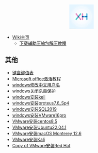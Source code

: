 <div align="center">
<a href="https://docs.xhcheats.cn/#/">
<img src=xh1.jpg />
</div>


* [Wiki主页](README.md)
  * [下载辅助压缩包解压教程](wiki-zhu-ye/jieya.md)

## 其他 <a href="#qita" id="qita"></a>

* [键盘键值表](qita/jian-pan-jian-zhi-biao.md)
* [Microsoft office激活教程](qita/office.md)
* [windows修改中文用户名](qita/windows-xiu-gai-zhong-wen-yong-hu-ming.md)
* [windows关闭杀毒保护](qita/windows-guan-bi-sha-du-bao-hu.md)
* [windows安装keil](qita/keil.md)
* [windows安装proteus7.6\_Sp4](qita/proteus.md)
* [windows安装SQL2019](qita/windows-an-zhuang-sql2019.md)
* [windows安装VMware16pro](qita/VMware.md)
* [VMware安装centos8.5](qita/centos.md)
* [VMware安装Ubuntu22.04.1](qita/Ubuntu.md)
* [VMware安装macOS Monterey 12.6](qita/macos.md)
* [VMware安装Kali](qita/kali.md)
* [Copy of VMware安装Red Hat](<qita/red hat.md>)

